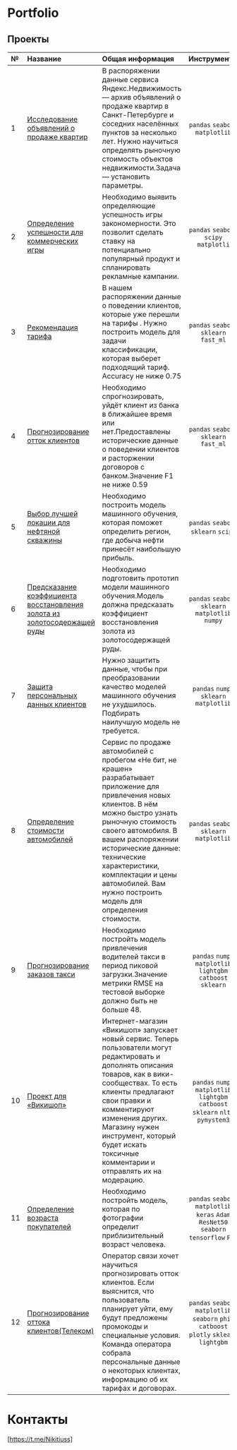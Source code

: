 # Portfolio
## Проекты

|№| Название | Общая информация | Инструменты |
|:---|:-------------------|:----------------------------------------------------------|:-----------:|
|1|[Исследование объявлений о продаже квартир](https://github.com/SavinienBl/Portfolio/tree/b90fd51ff3806247a27d7c16bea64c767d8a6e6d/Project%201)|В распоряжении данные сервиса Яндекс.Недвижимость — архив объявлений о продаже квартир в Санкт-Петербурге и соседних населённых пунктов за несколько лет. Нужно научиться определять рыночную стоимость объектов недвижимости.Задача — установить параметры.|`pandas` `seaborn` `matplotlib`|
|2|[Определение успешности для коммерческих игры](https://github.com/SavinienBl/Portfolio/tree/b90fd51ff3806247a27d7c16bea64c767d8a6e6d/Project%202)|Необходимо выявить определяющие успешность игры закономерности. Это позволит сделать ставку на потенциально популярный продукт и спланировать рекламные кампании.|`pandas` `seaborn` `scipy` `matplotli`|
|3|[Рекомендация тарифа](https://github.com/SavinienBl/Portfolio/tree/b90fd51ff3806247a27d7c16bea64c767d8a6e6d/Project%203)|В нашем распоряжении данные о поведении клиентов, которые уже перешли на тарифы . Нужно построить модель для задачи классификации, которая выберет подходящий тариф. Accuracy не ниже 0.75|`pandas` `seaborn` `sklearn` `fast_ml`|
|4|[Прогнозирование отток клиентов](https://github.com/SavinienBl/Portfolio/tree/fd5b32ce2e68c200dabd6a8cb8177264173d15a2/Project%204)|Необходимо спрогнозировать, уйдёт клиент из банка в ближайшее время или нет.Предоставлены исторические данные о поведении клиентов и расторжении договоров с банком.Значение F1 не ниже 0.59|`pandas` `seaborn` `sklearn` `fast_ml`|
|5|[Выбор лучшей локации для нефтяной скважины](https://github.com/SavinienBl/Portfolio/tree/f466ed354e168e143da96943abbf9e183b7309af/Project%205)|Необходимо построить модель машинного обучения, которая поможет определить регион, где добыча нефти принесёт наибольшую прибыль.|`pandas` `seaborn` `sklearn` `scipy`|
|6|[Предсказание коэффициента восстановления золота из золотосодержащей руды](https://github.com/SavinienBl/Portfolio/tree/f466ed354e168e143da96943abbf9e183b7309af/Project%206)|Необходимо подготовить прототип модели машинного обучения.Модель должна предсказать коэффициент восстановления золота из золотосодержащей руды.|`pandas` `seaborn` `sklearn` `matplotlib` `numpy`|
|7|[Защита персональных данных клиентов](https://github.com/SavinienBl/Portfolio/tree/894ccdcb7e73fbd21e45385ad4e3ab7352db0133/Project%207)|Нужно защитить данные, чтобы при преобразовании качество моделей машинного обучения не ухудшилось. Подбирать наилучшую модель не требуется.|`pandas` `numpy` `sklearn` `matplotlib`|
|8|[Определение стоимости автомобилей](https://github.com/SavinienBl/Portfolio/tree/21f20e91c603dd84eb89191a5e4a32a770926ebc/Project%209)|Сервис по продаже автомобилей с пробегом «Не бит, не крашен» разрабатывает приложение для привлечения новых клиентов. В нём можно быстро узнать рыночную стоимость своего автомобиля. В вашем распоряжении исторические данные: технические характеристики, комплектации и цены автомобилей. Вам нужно построить модель для определения стоимости.|`pandas` `seaborn` `sklearn` `matplotlib`|
|9|[Прогнозирование заказов такси](https://github.com/SavinienBl/Portfolio/tree/5d15b81445102926a5df0616687c6b627f738fda/Project%2010)|Необходимо постройть модель привлечения водителей такси в период пиковой загрузки.Значение метрики RMSE на тестовой выборке должно быть не больше 48.|`pandas` `numpy` `matplotlib` `lightgbm` `catboost` `sklearn`|
|10|[Проект для «Викишоп»](https://github.com/SavinienBl/Portfolio/tree/64e42b808b9951a80d2c098d4e7e2ba2785604ab/Project%2011)|Интернет-магазин «Викишоп» запускает новый сервис. Теперь пользователи могут редактировать и дополнять описания товаров, как в вики-сообществах. То есть клиенты предлагают свои правки и комментируют изменения других. Магазину нужен инструмент, который будет искать токсичные комментарии и отправлять их на модерацию.|`pandas` `numpy` `matplotlib` `lightgbm` `catboost` `sklearn` `nltk` `pymystem3`|
|11|[Определение возраста покупателей](https://github.com/SavinienBl/Portfolio/tree/1e5cec95275652d5988f1e8d6fc8af261db58abd/Project%2012)|Необходимо постройть модель, которая по фотографии определит приблизительный возраст человека.|`pandas` `seaborn` `matplotlib` `keras` `Adam` `ResNet50` `seaborn` `tensorflow` `PIL`|
|12|[Прогнозирование оттока клиентов(Телеком)](https://github.com/SavinienBl/Portfolio/blob/8b4b3dc037afcb6731f2d451c39b6255f3401a52/Project%2013/Telecom%20(1).ipynb)|Оператор связи хочет научиться прогнозировать отток клиентов. Если выяснится, что пользователь планирует уйти, ему будут предложены промокоды и специальные условия. Команда оператора собрала персональные данные о некоторых клиентах, информацию об их тарифах и договорах.|`pandas` `seaborn` `matplotlib`  `seaborn` `phik` `catboost` `plotly` `sklearn` `lightgbm`|
# Контакты
[https://t.me/Nikitiuss]
